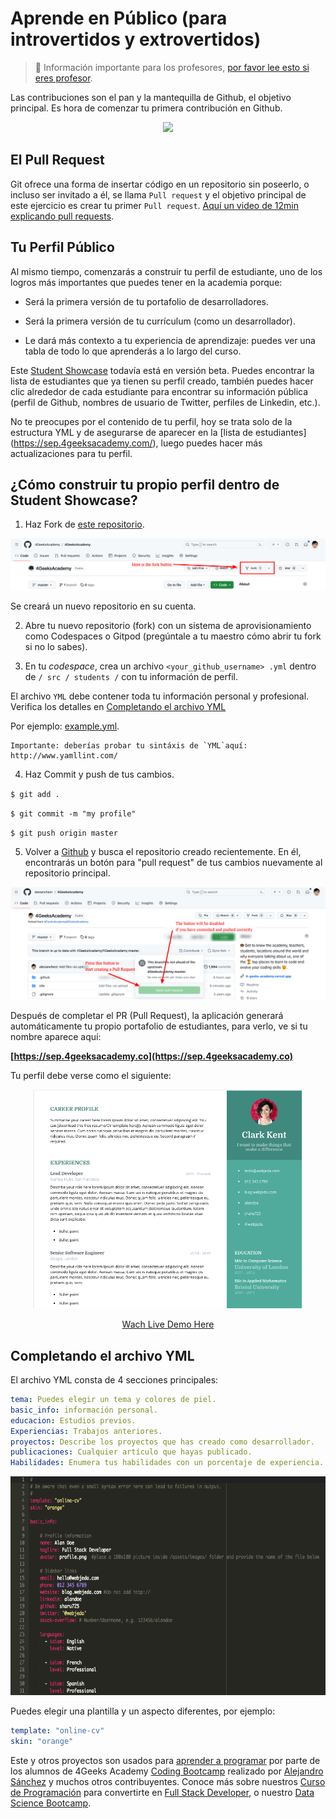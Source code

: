  # Aprende en Público (para introvertidos y extrovertidos)
 
> 🚨 Información importante para los profesores, [por favor lee esto si eres profesor](https://github.com/4GeeksAcademy/learn-in-public/blob/master/TEACHERS_INSTRUCTIONS.md).
 
Las contribuciones son el pan y la mantequilla de Github, el objetivo principal. Es hora de comenzar tu primera contribución en Github. 

<p align="center"><img src="https://github.com/4GeeksAcademy/learn-in-public/blob/master/resume.png?raw=true" height="400" /></p>

## El Pull Request

Git ofrece una forma de insertar código en un repositorio sin poseerlo, o incluso ser invitado a él, se llama `Pull request` y el objetivo principal de este ejercicio es crear tu primer `Pull request`. [Aquí un video de 12min explicando pull requests](https://www.youtube.com/watch?v=_NrSWLQsDL4).

## Tu Perfil Público

Al mismo tiempo, comenzarás a construir tu perfil de estudiante, uno de los logros más importantes que puedes tener en la academia porque:

- Será la primera versión de tu portafolio de desarrolladores.

- Será la primera versión de tu currículum (como un desarrollador).

- Le dará más contexto a tu experiencia de aprendizaje: puedes ver una tabla de todo lo que aprenderás a lo largo del curso.

Este [Student Showcase](https://sep.4geeksacademy.com/) todavía está en versión beta. Puedes encontrar la lista de estudiantes que ya tienen su perfil creado, también puedes hacer clic alrededor de cada estudiante para encontrar su información pública (perfil de Github, nombres de usuario de Twitter, perfiles de Linkedin, etc.).

No te preocupes por el contenido de tu perfil, hoy se trata solo de la estructura YML y de asegurarse de aparecer en la [lista de estudiantes] (https://sep.4geeksacademy.com/), luego puedes hacer más actualizaciones para tu perfil.

## ¿Cómo construir tu propio perfil dentro de Student Showcase?

1. Haz Fork de [este repositorio](https://github.com/4GeeksAcademy/4GeeksAcademy).

  ![alt-text](https://github.com/4GeeksAcademy/4GeeksAcademy/blob/master/site/src/static/fork_button.png?raw=true)
  
  Se creará un nuevo repositorio en su cuenta.
  
2. Abre tu nuevo repositorio (fork) con un sistema de aprovisionamiento como Codespaces o Gitpod (pregúntale a tu maestro cómo abrir tu fork si no lo sabes).
  
3. En tu *codespace*, crea un archivo `<your_github_username> .yml` dentro de `/ src / students /` con tu información de perfil.

  El archivo `YML` debe contener toda tu información personal y profesional. Verifica los detalles en [Completando el archivo YML](#completing-the-yml-file)
  
  Por ejemplo: [example.yml](https://github.com/4GeeksAcademy/4GeeksAcademy/blob/master/site/resumes/example.yml).
  
  ```
  Importante: deberías probar tu sintáxis de `YML`aquí: http://www.yamllint.com/
  ```

4. Haz Commit y push de tus cambios.

  `$ git add .`
  
  `$ git commit -m "my profile"`
  
  `$ git push origin master`
  

5. Volver a [Github](https://github.com) y busca el repositorio creado recientemente. En él, encontrarás un botón para "pull request" de tus cambios nuevamente al repositorio principal.

  ![alt-text](https://github.com/4GeeksAcademy/4GeeksAcademy/blob/master/site/src/static/pull_request_button.png?raw=true)


Después de completar el PR (Pull Request), la aplicación generará automáticamente tu propio portafolio de estudiantes, para verlo, ve si tu nombre aparece aquí:

**[https://sep.4geeksacademy.co](https://sep.4geeksacademy.co)**

Tu perfil debe verse como el siguiente:

<p align="center">
  <img height="350" src="https://github.com/4GeeksAcademy/4GeeksAcademy/blob/master/site/src/static/preview.png?raw=true">
</p>

<p align="center">
  <a href="https://sep.4geeksacademy.com/84mulville/profile?lang=en&theme=white" target="_blank">Wach Live Demo Here</a>
</p>

## Completando el archivo YML

El archivo YML consta de 4 secciones principales:

```yml
tema: Puedes elegir un tema y colores de piel.
basic_info: información personal.
educacion: Estudios previos.
Experiencias: Trabajos anteriores.
proyectos: Describe los proyectos que has creado como desarrollador.
publicaciones: Cualquier artículo que hayas publicado.
Habilidades: Enumera tus habilidades con un porcentaje de experiencia.
```

<p align="center">
  <img height="350" src="https://github.com/4GeeksAcademy/4GeeksAcademy/blob/master/site/src/static/yml.png?raw=true">
</p>

Puedes elegir una plantilla y un aspecto diferentes, por ejemplo:

```yml
template: "online-cv"
skin: "orange"
```

Este y otros proyectos son usados para [aprender a programar](https://4geeksacademy.com/es/aprender-a-programar/aprender-a-programar-desde-cero) por parte de los alumnos de 4Geeks Academy [Coding Bootcamp](https://4geeksacademy.com/us/coding-bootcamp) realizado por [Alejandro Sánchez](https://twitter.com/alesanchezr) y muchos otros contribuyentes. Conoce más sobre nuestros [Curso de Programación](https://4geeksacademy.com/es/curso-de-programacion-desde-cero?lang=es) para convertirte en [Full Stack Developer](https://4geeksacademy.com/es/coding-bootcamps/desarrollador-full-stack/?lang=es), o nuestro [Data Science Bootcamp](https://4geeksacademy.com/es/coding-bootcamps/curso-datascience-machine-learning).
